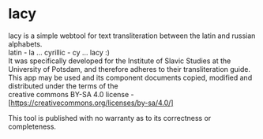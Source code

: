 # lacy
lacy is a simple webtool for text transliteration between the latin and russian alphabets.\
latin - la ... cyrillic - cy ... lacy :)\
It was specifically developed for the Institute of Slavic Studies at the University of Potsdam, and therefore adheres to their transliteration guide.\
This app may be used and its component documents copied, modified and distributed under the terms of the\
creative commons BY-SA 4.0 license - [https://creativecommons.org/licenses/by-sa/4.0/]

This tool is published with no warranty as to its correctness or completeness.

